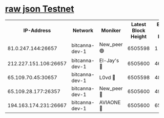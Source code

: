 [raw json Testnet](https://rpc-check.bcat.stavr.tech/bcat/rpc-bcat-result.json)
=


<table><tr><th>IP-Address</th><th>Network</th><th>Moniker</th><th>Latest Block Height</th><th>Earliest Block Height</th><th>Catching Up</th><th>Tx Index</th><th>Voting Power</th><th>Scan Time</th></tr><tr><td>81.0.247.144:26657</td><td>bitcanna-dev-1</td><td>New_peer 🟢</td><td>6505598</td><td>1</td><td>False</td><td>on</td><td>0</td><td>2024-02-19T01:55:50.971118771UTC</td></tr><tr><td>212.227.151.106:26657</td><td>bitcanna-dev-1</td><td>El-Jay's 🔴</td><td>6505600</td><td>4670391</td><td>False</td><td>on</td><td>2218164</td><td>2024-02-19T01:55:57.715444357UTC</td></tr><tr><td>65.109.70.45:30657</td><td>bitcanna-dev-1</td><td>L0vd 🔴</td><td>6505598</td><td>4828155</td><td>False</td><td>on</td><td>307920</td><td>2024-02-19T01:55:51.297870090UTC</td></tr><tr><td>65.109.28.177:26357</td><td>bitcanna-dev-1</td><td>New_peer 🔴</td><td>6505600</td><td>4952911</td><td>False</td><td>on</td><td>2237067</td><td>2024-02-19T01:55:58.029877850UTC</td></tr><tr><td>194.163.174.231:26667</td><td>bitcanna-dev-1</td><td>AVIAONE 🔴</td><td>6505600</td><td>6503771</td><td>False</td><td>on</td><td>1949865</td><td>2024-02-19T01:56:04.750987054UTC</td></tr></table>